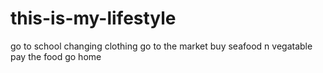 # this-is-my-lifestyle
go to school
changing clothing
go to the market
buy seafood n vegatable
pay the food
go home

